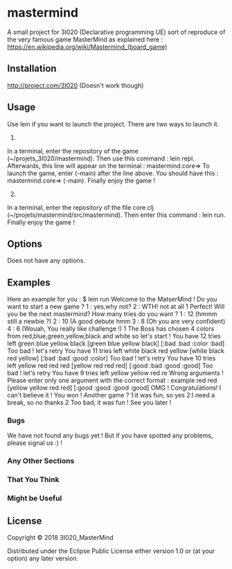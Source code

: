 # mastermind

A small project for 3I020 (Declarative programming UE) sort of reproduce of the very famous game MasterMind as explained here :
https://en.wikipedia.org/wiki/Mastermind_(board_game)

## Installation

http://project.com/3I020 (Doesn't work though)

## Usage

Use lein if you want to launch the project.
There are two ways to launch it.

1)
In a terminal, enter the repository of the game (~/projets_3I020/mastermind).
Then use this command : lein repl.
Afterwards, this line will appear on the terminal :
mastermind.core=>
To launch the game, enter (-main) after the line above.
You should have this : mastermind.core=> (-main).
Finally enjoy the game !

2)
In a terminal, enter the repository of the file core.clj (~/projets/mastermind/src/mastermind).
Then enter this command : lein run.
Finally enjoy the game !


## Options

Does not have any options.

## Examples

Here an example for you :
$ lein run
Welcome to the MatserMind ! Do you want to start a new game ?
1 : yes,why not?
2 : WTH! not at all
1
Perfect! Will you be the next mastermind?
How many tries do you want ?
1 : 12 (hmmm still a newbie ?)
2 : 10 (A good debute hmm
3 : 8 (Oh you are very confident)
4 : 6 (Wouah, You really like challenge !)
1
The Boss has chosen 4 colors from red,blue,green,yellow,black and white so let's start !
You have 12 tries left
green
blue
yellow
black
[green blue yellow black]
[:bad :bad :color :bad]
Too bad ! let's retry
You have 11 tries left
white 
black
red
yellow
[white black red yellow]
[:bad :bad :good :color]
Too bad ! let's retry
You have 10 tries left
yellow
red 
red
red
[yellow red red red]
[:good :bad :good :good]
Too bad ! let's retry
You have 9 tries left
yellow
yellow
red
re
Wrong arguments ! Please enter only one argument with the correct format : example red
red
[yellow yellow red red]
[:good :good :good :good]
OMG ! Congratulations! I can't believe it ! You won ! Another game ? 
1:it was fun, so yes
2:I need a break, so no thanks
2
Too bad, it was fun ! See you later !

### Bugs

We have not found any bugs yet ! 
But if you have spotted any problems, please signal us :) !

### Any Other Sections
### That You Think
### Might be Useful

## License

Copyright © 2018 3I020_MasterMind

Distributed under the Eclipse Public License either version 1.0 or (at
your option) any later version.
